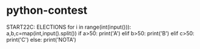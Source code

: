 # python-contest
START22C: ELECTIONS
for i in range(int(input())):
    a,b,c=map(int,input().split())
    if a>50:
        print('A')
    elif b>50:
        print('B')
    elif c>50:
        print('C')
    else:
        print('NOTA')
